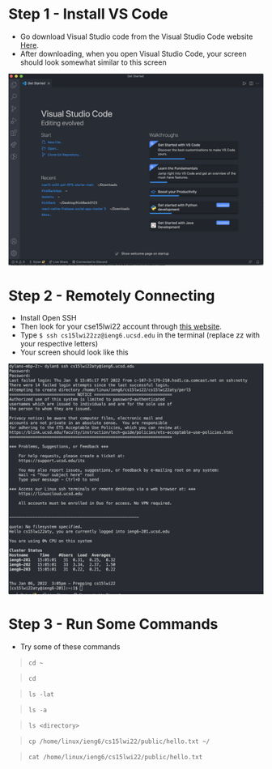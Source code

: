 # Step 1 - Install VS Code
* Go download Visual Studio code from the Visual Studio Code
website [Here](https://code.visualstudio.com/).
* After downloading, when you open Visual Studio Code, your screen should look somewhat similar to this screen


![Image](screenshottest.PNG) 


# Step 2 - Remotely Connecting
* Install Open SSH
* Then look for your cse15lwi22 account through [this website](https://sdacs.ucsd.edu/~icc/index.php).
* Type  `$ ssh cs15lwi22zz@ieng6.ucsd.edu` in the terminal (replace zz with your respective letters)
* Your screen should look like this

![Image](screenshot2.PNG)

# Step 3 - Run Some Commands
* Try some of these commands 

> `cd ~`

> `cd` 

> `ls -lat`

> `ls -a`

> `ls <directory>`

> `cp /home/linux/ieng6/cs15lwi22/public/hello.txt ~/`

> `cat /home/linux/ieng6/cs15lwi22/public/hello.txt`



